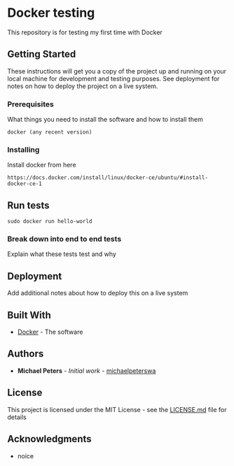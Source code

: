 # Docker testing

This repository is for testing my first time with Docker

## Getting Started

These instructions will get you a copy of the project up and running on your local machine for development and testing purposes. See deployment for notes on how to deploy the project on a live system.

### Prerequisites

What things you need to install the software and how to install them

```
docker (any recent version)
```

### Installing

Install docker from here

```
https://docs.docker.com/install/linux/docker-ce/ubuntu/#install-docker-ce-1
```


## Run tests

```
sudo docker run hello-world
```

### Break down into end to end tests

Explain what these tests test and why

## Deployment

Add additional notes about how to deploy this on a live system

## Built With

* [Docker](https://www.docker.com/) - The software

## Authors

* **Michael Peters** - *Initial work* - [michaelpeterswa](https://github.com/michaelpeterswa)

## License

This project is licensed under the MIT License - see the [LICENSE.md](LICENSE.md) file for details

## Acknowledgments

* noice
